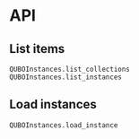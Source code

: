 # API

## List items

```@docs
QUBOInstances.list_collections
QUBOInstances.list_instances
```

## Load instances

```@docs
QUBOInstances.load_instance
```
